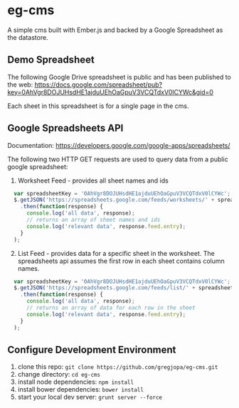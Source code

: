 # eg-cms

A simple cms built with Ember.js and backed by a Google Spreadsheet as the datastore.


## Demo Spreadsheet

The following Google Drive spreadsheet is public and has been published to the web:
https://docs.google.com/spreadsheet/pub?key=0AhVgr8DOJUHsdHE1ajduUEhOaGpuV3VCQTdxV0lCYWc&gid=0

Each sheet in this spreadsheet is for a single page in the cms.


## Google Spreadsheets API

Documentation: https://developers.google.com/google-apps/spreadsheets/

The following two HTTP GET requests are used to query data from a public google spreadsheet:

1. Worksheet Feed - provides all sheet names and ids

  ```javascript
    var spreadsheetKey = '0AhVgr8DOJUHsdHE1ajduUEhOaGpuV3VCQTdxV0lCYWc';
    $.getJSON('https://spreadsheets.google.com/feeds/worksheets/' + spreadsheetKey + '/public/values?alt=json-in-script&callback=?')
      .then(function(response) {
        console.log('all data', response);
        // returns an array of sheet names and ids
        console.log('relevant data', response.feed.entry);
      }
    );
  ```

2. List Feed - provides data for a specific sheet in the worksheet. The spreadsheets api assumes the first row
 in each sheet contains column names.

  ```javascript
    var spreadsheetKey = '0AhVgr8DOJUHsdHE1ajduUEhOaGpuV3VCQTdxV0lCYWc';
    $.getJSON('https://spreadsheets.google.com/feeds/list/' + spreadsheetKey + '/1/public/values?alt=json-in-script&callback=?')
      .then(function(response) {
        console.log('all data', response);
        // returns an array of data for each row in the sheet
        console.log('relevant data', response.feed.entry);
      }
    );
  ```


## Configure Development Environment

1. clone this repo: `git clone https://github.com/gregjopa/eg-cms.git`
2. change directory: `cd eg-cms`
3. install node dependencies: `npm install`
4. install bower dependencies: `bower install`
5. start your local dev server: `grunt server --force`
